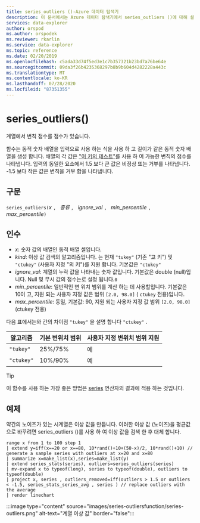 ```yaml
---
title: series_outliers ()-Azure 데이터 탐색기
description: 이 문서에서는 Azure 데이터 탐색기에서 series_outliers ()에 대해 설명 합니다.
services: data-explorer
author: orspod
ms.author: orspodek
ms.reviewer: rkarlin
ms.service: data-explorer
ms.topic: reference
ms.date: 02/20/2019
ms.openlocfilehash: c5ada33d74f5ed3e1c7b357321b23bd7a76be64e
ms.sourcegitcommit: 09da3f26b4235368297b8b9b604d4282228a443c
ms.translationtype: MT
ms.contentlocale: ko-KR
ms.lasthandoff: 07/28/2020
ms.locfileid: "87351355"
---
```

# <a name="series_outliers"></a>series_outliers()

계열에서 변칙 점수를 점수가 있습니다.

함수는 동적 숫자 배열을 입력으로 사용 하는 식을 사용 하 고 길이가 같은 동적 숫자 배열을 생성 합니다. 배열의 각 값은 ["이 키의 테스트"](https://en.wikipedia.org/wiki/Outlier#Tukey.27s_test)를 사용 하 여 가능한 변칙의 점수를 나타냅니다. 입력의 동일한 요소에서 1.5 보다 큰 값은 비정상 또는 거부를 나타냅니다. -1.5 보다 작은 값은 변칙을 거부 함을 나타냅니다.

## <a name="syntax"></a>구문

`series_outliers(`*x* `, ` *종류* `, ` *ignore_val* `, ` *min_percentile* `, ` *max_percentile*`)`

## <a name="arguments"></a>인수

* *x*: 숫자 값의 배열인 동적 배열 셀입니다.
* *kind*: 이상 값 검색의 알고리즘입니다. 는 현재 `"tukey"` (기존 "고 키") 및 `"ctukey"` (사용자 지정 "의 키")를 지원 합니다. 기본값은 `"ctukey"`
* *ignore_val*: 계열의 누락 값을 나타내는 숫자 값입니다. 기본값은 double (null)입니다. Null 및 무시 값의 점수는로 설정 됩니다.`0`
* *min_percentile*: 일반적인 변 위치 범위를 계산 하는 데 사용할입니다. 기본값은 10이 고, 지원 되는 사용자 지정 값은 범위 `[2.0, 98.0]` ( `ctukey` 전용)입니다.
* *max_percentile*: 동일, 기본값: 90, 지원 되는 사용자 지정 값 범위 `[2.0, 98.0]` (ctukey 전용)

다음 표에서는와 간의 차이점 `"tukey"` 을 설명 합니다 `"ctukey"` .

| 알고리즘 | 기본 변위치 범위 | 사용자 지정 변위치 범위 지원 |
|-----------|----------------------- |--------------------------------|
| `"tukey"` | 25%/75%              | 예                             |
| `"ctukey"`| 10%/90%              | 예                            |

> [!TIP]
> 이 함수를 사용 하는 가장 좋은 방법은 [series](make-seriesoperator.md) 연산자의 결과에 적용 하는 것입니다.

## <a name="example"></a>예제

약간의 노이즈가 있는 시계열은 이상 값을 만듭니다. 이러한 이상 값 (노이즈)을 평균값으로 바꾸려면 series_outliers ()를 사용 하 여 이상 값을 검색 한 후 대체 합니다.

<!-- csl: https://help.kusto.windows.net:443/Samples -->
```kusto
range x from 1 to 100 step 1 
| extend y=iff(x==20 or x==80, 10*rand()+10+(50-x)/2, 10*rand()+10) // generate a sample series with outliers at x=20 and x=80
| summarize x=make_list(x),series=make_list(y)
| extend series_stats(series), outliers=series_outliers(series)
| mv-expand x to typeof(long), series to typeof(double), outliers to typeof(double)
| project x, series , outliers_removed=iff(outliers > 1.5 or outliers < -1.5, series_stats_series_avg , series ) // replace outliers with the average
| render linechart
``` 

:::image type="content" source="images/series-outliersfunction/series-outliers.png" alt-text="계열 이상 값" border="false":::
